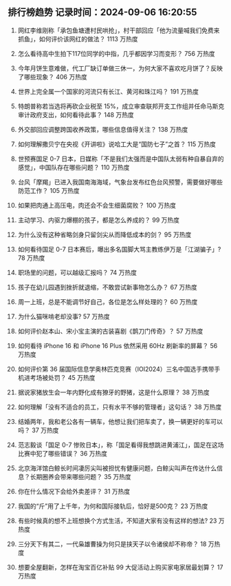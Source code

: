 
## 排行榜趋势 记录时间：2024-09-06 16:20:55
  
  1. 网红李维刚称「承包鱼塘遭村民哄抢」，村干部回应「他为流量喊我们免费来抓鱼」，如何评价该网红的做法？ 1113 万热度
    
  2. 怎么看待高中生拍下117位同学的中指，几乎都因学习而变形？ 756 万热度
    
  3. 今年月饼生意难做，代工厂缺订单做三休一，为何大家不喜欢吃月饼了？反映了哪些现象？ 406 万热度
    
  4. 世界上完全属一个国家的河流只有长江、黄河和珠江吗？ 191 万热度
    
  5. 特朗普称若当选将再砍企业税至 15%，成立审查联邦开支工作组并任命马斯克审计政府支出，如何看待此事？ 148 万热度
    
  6. 外交部回应调整跨国收养政策，哪些信息值得关注？ 138 万热度
    
  7. 如何理解撒贝宁在央视《开讲啦》说哈工大是“国防七子”之首？ 115 万热度
    
  8. 世预赛国足 0-7 日本，日媒称「不是我们太强而是中国队太弱有种自暴自弃的感觉」，中国队存在哪些问题？ 110 万热度
    
  9. 台风「摩羯」已进入我国南海海域，气象台发布红色台风预警，需要做好哪些防范工作？ 105 万热度
    
  10. 如果把肉通上高压电，肉还会不会生细菌腐败？ 100 万热度
    
  11. 主动学习、内驱力爆棚的孩子，都是怎么养成的？ 99 万热度
    
  12. 为什么没有这种省略剑身只留剑尖从而降低成本的剑？ 95 万热度
    
  13. 如何看待国足 0-7 日本赛后，曝出多名国脚大骂主教练伊万是「江湖骗子」? 78 万热度
    
  14. 职场里的问题，可以越级汇报吗？ 74 万热度
    
  15. 孩子在幼儿园遇到挫折就退缩，不敢尝试新事物怎么办？ 67 万热度
    
  16. 周一上班，总是不能调节好自己，各位是怎么样处理的？ 60 万热度
    
  17. 为什么猫咪啃老却没事? 57 万热度
    
  18. 如何评价赵本山、宋小宝主演的古装喜剧《鹊刀门传奇》？ 57 万热度
    
  19. 如何看待 iPhone 16 和 iPhone 16 Plus 依然采用 60Hz 刷新率的屏幕？ 56 万热度
    
  20. 如何评价第 36 届国际信息学奥林匹克竞赛（IOI2024）三名中国选手携带手机进考场被处罚？ 45 万热度
    
  21. 据说家猪放生会一年内野化成有獠牙的野猪，这是什么原理？ 38 万热度
    
  22. 如何理解「没有不适合的员工，只有水平不够的管理者」这句话？ 38 万热度
    
  23. 结婚两年，我和老公各有一辆车，他想让我们把车卖了，换一辆更好的车可以吗？ 37 万热度
    
  24. 范志毅谈「国足 0-7 惨败日本」，称「国足看得我想跳进黄浦江」，国足在这场比赛中犯了哪些错误？ 36 万热度
    
  25. 北京海洋馆白鲸长时间凄厉尖叫被担忧有健康问题，白鲸尖叫声在传达什么信息？长期圈养会带来哪些问题？ 35 万热度
    
  26. 你在什么情况下会给外卖差评？ 31 万热度
    
  27. 我国的“斤”用了上千年，为何和国际接轨后，恰好是500克？ 23 万热度
    
  28. 有些时候真的想不上班想换个方式生活，不知道大家有没有这样的想法? 23 万热度
    
  29. 三分天下有其二，一代枭雄曹操为何只是挟天子以令诸侯却不称帝？ 18 万热度
    
  30. 想要全屋翻新，怎样在淘宝百亿补贴 99 大促活动上购买家电家居最划算？ 17 万热度
    